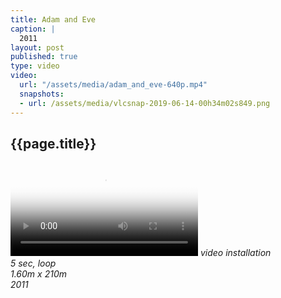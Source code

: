 ```yaml
---
title: Adam and Eve
caption: |
  2011
layout: post
published: true
type: video
video: 
  url: "/assets/media/adam_and_eve-640p.mp4"
  snapshots:
  - url: /assets/media/vlcsnap-2019-06-14-00h34m02s849.png
---
```


## {{page.title}}

<video controls src="/assets/media/adam_and_eve-640p.mp4" poster="/assets/media/vlcsnap-2019-06-14-00h34m02s849.png"></video>
_video installation  
5 sec, loop  
1.60m x 210m  
2011_

